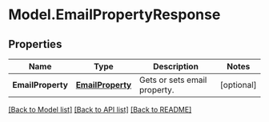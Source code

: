 # Model.EmailPropertyResponse
## Properties
Name | Type | Description | Notes
------------ | ------------- | ------------- | -------------
**EmailProperty** | [**EmailProperty**](EmailProperty.md) | Gets or sets email property. | [optional] 



[[Back to Model list]](README.md#documentation-for-models) [[Back to API list]](README.md#documentation-for-api-endpoints) [[Back to README]](README.md)


